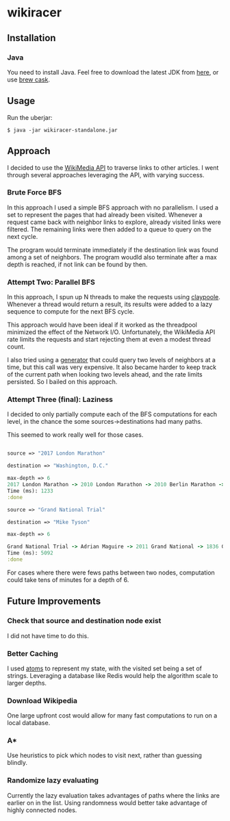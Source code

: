 # wikiracer

## Installation

### Java

You need to install Java. Feel free to download the latest JDK from [here](http://www.oracle.com/technetwork/java/javase/downloads/index.html), or use [brew cask](https://caskroom.github.io/).

## Usage

Run the uberjar:

    $ java -jar wikiracer-standalone.jar

## Approach

I decided to use the [WikiMedia API](https://www.mediawiki.org/wiki/API:Query) to traverse links to other articles. I went through several approaches leveraging the API, with varying success.


### Brute Force BFS
In this approach I used a simple BFS approach with no parallelism.
I used a set to represent the pages that had already been visited. Whenever a request came back with neighbor links to explore, already visited links were filtered. The remaining links were then added to a queue to query on the next cycle.

The program would terminate immediately if the destination link was found among a set of neighbors. The program woudld also terminate after a max depth is reached, if not link can be found by then.

### Attempt Two: Parallel BFS
In this approach, I spun up N threads to make the requests using [claypoole](https://github.com/TheClimateCorporation/claypoole).
Whenever a thread would return a result, its results were added to a lazy sequence to compute for the next BFS cycle.

This approach would have been ideal if it worked as the threadpool minimized the effect of the Network I/O. Unfortunately, the WikiMedia API rate limits the requests and start rejecting them at even a modest thread count.

I also tried using a [generator](https://www.mediawiki.org/wiki/API:Query#Generators) that could query two levels of neighbors at a time, but this call was very expensive. It also became harder to keep track of the current path when looking two levels ahead, and the rate limits persisted. So I bailed on this approach.

### Attempt Three (final): Laziness

I decided to only partially compute each of the BFS computations for each level, in the chance the some sources->destinations had many paths.

This seemed to work really well for those cases.

```clojure

source => "2017 London Marathon"

destination => "Washington, D.C."

max-depth => 6
2017 London Marathon -> 2010 London Marathon -> 2010 Berlin Marathon -> 2005 Berlin Marathon -> Andrew Letherby -> Sport of athletics -> Washington, D.C.
Time (ms): 1233
:done
```


```clojure
source => "Grand National Trial"

destination => "Mike Tyson"

max-depth => 6

Grand National Trial -> Adrian Maguire -> 2011 Grand National -> 1836 Grand Liverpool Steeplechase -> England -> Boxing -> Mike Tyson
Time (ms): 5092
:done
```

For cases where there were fews paths between two nodes, computation could take tens of minutes for a depth of 6.

## Future Improvements

### Check that source and destination node exist
I did not have time to do this.

### Better Caching
I used [atoms](https://clojure.org/reference/atoms) to represent my state, with the visited set being a set of strings.
Leveraging a database like Redis would help the algorithm scale to larger depths.

### Download Wikipedia
One large upfront cost would allow for many fast computations to run on a local database.

### A*
Use heuristics to pick which nodes to visit next, rather than guessing blindly.

### Randomize lazy evaluating
Currently the lazy evaluation takes advantages of paths where the links are earlier on in the list. Using randomness would better take advantage of highly connected nodes.
